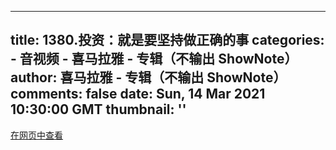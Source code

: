 
---
title: 1380.投资：就是要坚持做正确的事
categories: 
    - 音视频
    - 喜马拉雅 - 专辑（不输出 ShowNote）
author: 喜马拉雅 - 专辑（不输出 ShowNote）
comments: false
date: Sun, 14 Mar 2021 10:30:00 GMT
thumbnail: ''
---

<div>   
<a href="http://www.ximalaya.com/shangye/299146/394979399">在网页中查看</a>  
</div>
            
